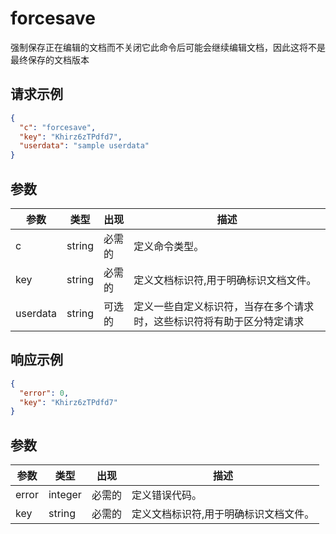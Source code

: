 ﻿# forcesave

强制保存正在编辑的文档而不关闭它此命令后可能会继续编辑文档，因此这将不是最终保存的文档版本

## 请求示例

``` json
{
  "c": "forcesave",
  "key": "Khirz6zTPdfd7",
  "userdata": "sample userdata"
}
```

## 参数

| 参数 | 类型   | 出现 | 描述                                                                                                       |
| --------- | ------ | -------- | ----------------------------------------------------------------------------------------------------------------- |
| c         | string | 必需的 | 定义命令类型。                                                                                         |
| key       | string | 必需的 | 定义文档标识符,用于明确标识文档文件。                                 |
| userdata  | string | 可选的 | 定义一些自定义标识符，当存在多个请求时，这些标识符将有助于区分特定请求 |

## 响应示例

``` json
{
  "error": 0,
  "key": "Khirz6zTPdfd7"
}
```

## 参数

| 参数 | 类型    | 出现 | 描述                                                                       |
| --------- | ------- | -------- | --------------------------------------------------------------------------------- |
| error     | integer | 必需的 | 定义错误代码。                                                         |
| key       | string  | 必需的 | 定义文档标识符,用于明确标识文档文件。 |
